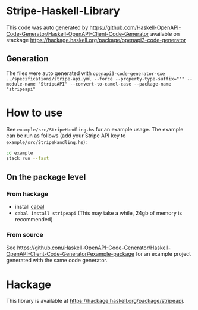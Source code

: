 # Stripe-Haskell-Library
This code was auto generated by https://github.com/Haskell-OpenAPI-Code-Generator/Haskell-OpenAPI-Client-Code-Generator
available on stackage https://hackage.haskell.org/package/openapi3-code-generator

## Generation
The files were auto generated with
`openapi3-code-generator-exe ../specifications/stripe-api.yml --force --property-type-suffix="'" --module-name "StripeAPI" --convert-to-camel-case --package-name "stripeapi"`

# How to use
See `example/src/StripeHandling.hs` for an example usage.
The example can be run as follows (add your Stripe API key to `example/src/StripeHandling.hs`):

```bash
cd example
stack run --fast
```

## On the package level
### From hackage
-  install [cabal](https://www.haskell.org/cabal/)
- `cabal install stripeapi` (This may take a while, 24gb of memory is recommended)

### From source
See https://github.com/Haskell-OpenAPI-Code-Generator/Haskell-OpenAPI-Client-Code-Generator#example-package for an example project generated with the same code generator.

# Hackage
This library is available at https://hackage.haskell.org/package/stripeapi.
